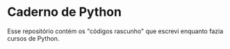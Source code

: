 # Caderno de Python

Esse repositório contém os "códigos rascunho" que escrevi enquanto fazia cursos de Python. 
